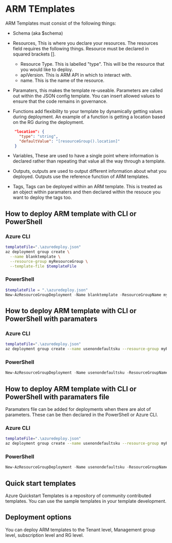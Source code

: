 # ARM TEmplates

ARM Templates must consist of the following things:

- Schema (aka $schema)

- Resources, This is where you declare your resources. The resources field requires the following things. Resource must be declared in squared brackets [].
    - Resource Type. This is labelled "type". This will be the resource that you would like to deploy.
    - apiVersion. This is ARM API in which to interact with.
    - name. This is the name of the resource.

- Paramaters, this makes the template re-useable. Parameters are called out within the JSON config template. You can insert allowed values to ensure that the code remains in governance. 

- Functions add flexibility to your template by dynamically getting values during deployment. An example of a function is getting a location based on the RG during the deployment. 


```json
    "location": {
      "type": "string",
      "defaultValue": "[resourceGroup().location]"
    }
```

- Variables, These are used to have a single point where information is declared rather than repeating that value all the way through a template.

- Outputs, outputs are used to output different information about what you deployed. Outputs use the reference function of ARM templates. 

- Tags, Tags can be deployed within an ARM template. This is treated as an object within paramaters and then declared within the resouce you want to deploy the tags too.

## How to deploy ARM template with CLI or PowerShell

### Azure CLI

```bash
templateFile=".\azuredeploy.json"
az deployment group create \
  --name blanktemplate \
  --resource-group myResourceGroup \
  --template-file $templateFile
```

### PowerShell

```powershell
$templateFile = ".\azuredeploy.json"
New-AzResourceGroupDeployment -Name blanktemplate -ResourceGroupName myResourceGroup -TemplateFile $templateFile
```

## How to deploy ARM template with CLI or PowerShell with paramaters

### Azure CLI

```bash
templateFile=".\azuredeploy.json"
az deployment group create --name usenondefaultsku --resource-group myResourceGroup --template-file $templateFile --parameters storageSKU=Standard_GRS storageName={your-unique-name}
```

### PowerShell

```powershell
New-AzResourceGroupDeployment -Name usenondefaultsku -ResourceGroupName myResourceGroup -TemplateFile $templateFile -storageName "{your-unique-name}" -storageSKU Standard_GRS
```

## How to deploy ARM template with CLI or PowerShell with paramaters file

Paramaters file can be added for deployments when there are alot of parameters. These can be then declared in the PowerShell or Azure CLI. 

### Azure CLI

```bash
templateFile=".\azuredeploy.json"
az deployment group create --name usenondefaultsku --resource-group myResourceGroup --template-file $templateFile --parameters storageSKU=Standard_GRS storageName={your-unique-name} --template-file $templateFile 
```

### PowerShell

```powershell
New-AzResourceGroupDeployment -Name usenondefaultsku -ResourceGroupName myResourceGroup -TemplateFile $templateFile -storageName "{your-unique-name}" -storageSKU Standard_GRS     -TemplateParameterFile $parameterFile
```


## Quick start templates 

Azure Quickstart Templates is a repository of community contributed templates. You can use the sample templates in your template development.

## Deployment options

You can deploy ARM templates to the Tenant level, Management group level, subscription level and RG level.
